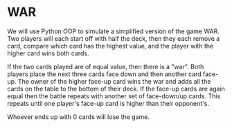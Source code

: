 # WAR

We will use Python OOP to simulate a simplified version of the game WAR. Two players will each start off with half the deck, then they each remove a card, compare which card has the highest value, and the player with the higher card wins both cards. 

If the two cards played are of equal value, then there is a "war". Both players place the next three cards face down and then another card face-up. The owner of the higher face-up card wins the war and adds all the cards on the table to the bottom of their deck. If the face-up cards are again equal then the battle repeats with another set of face-down/up cards. This repeats until one player's face-up card is higher than their opponent's.

Whoever ends up with 0 cards will lose the game.

